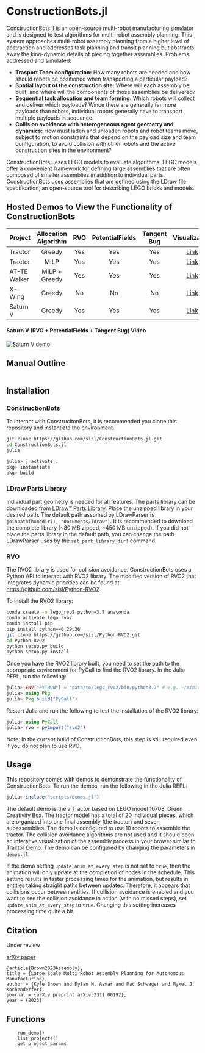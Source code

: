 # ConstructionBots.jl

ConstructionBots.jl is an open-source multi-robot manufacturing simulator and is designed to test algorithms for multi-robot assembly planning. This system approaches multi-robot assembly planning from a higher level of abstraction and addresses task planning and transit planning but abstracts away the kino-dynamic details of piecing together assemblies. Problems addressed and simulated:
- **Trasport Team configuration:** How many robots are needed and how should robots be positioned when transporting a particular payload?
- **Spatial layout of the construction site:** Where will each assembly be built, and where will the components of those assemblies be delivered?
- **Sequential task allocation and team forming:** Which robots will collect and deliver which payloads? Wince there are generally far more payloads than robots, individual robots generally have to transport multiple payloads in sequence.
- **Collision avoidance with heterogeneous agent geometry and dynamics:** How must laden and unloaden robots and robot teams move, subject to motion constraints that depend on the payload size and team configuration, to avoid collision with other robots and the active construction sites in the environment?

ConstructionBots ueses LEGO models to evaluate algorithms. LEGO models offer a convenient framework for defining large assemblies that are often composed of smaller assemblies in addition to individual parts. ConstructionBots uses assemblies that are defined using the LDraw file specification, an open-source tool for describing LEGO bricks and models.

## Hosted Demos to View the Functionality of ConstructionBots
| Project | Allocation Algorithm | RVO | PotentialFields  | Tangent Bug | Visualization |
| --- | :---: | :---: | :---: | :---: | :---: |
| Tractor | Greedy | Yes | Yes | Yes | [Link](tractor_greedy_RVO_PotentialFields_TangentBug_visualization.html) |
| Tractor | MILP | Yes | Yes | Yes | [Link](tractor_milp_RVO_PotentialFields_TangentBug_visualization.html) |
| AT-TE Walker  | MILP + Greedy | Yes | Yes | Yes | [Link](atte-walker_milp-ws_RVO_PotentialFields_TangentBug_visualization.html) |
| X-Wing  | Greedy | No | No | No | [Link](x-wing_greedy_no-RVO_no-PotentialFields_no-TangentBug_visualization.html) |
| Saturn V  | Greedy | Yes | Yes | Yes | [Link](https://www.youtube.com/watch?v=1hJD7NCfjZU) |

#### Saturn V (RVO + PotentialFields + Tangent Bug) Video
[![Saturn V demo](https://img.youtube.com/vi/1hJD7NCfjZU/0.jpg)](https://www.youtube.com/watch?v=1hJD7NCfjZU)

## Manual Outline

```@contents
```

## Installation

### ConstructionBots
To interact with ConstrucitonBots, it is recommended you clone this repository and instantiate the environment.
```bash
git clone https://github.com/sisl/ConstructionBots.jl.git
cd ConstructionBots.jl
julia
```
```julia
julia> ] activate .
pkg> instantiate
pkg> build
```

### LDraw Parts Library
Individual part geometry is needed for all features. The parts library can be downloaded from [LDraw™ Parts Library](https://library.ldraw.org/updates?latest). Place the unzipped library in your desired path. The default path assumed by LDrawParser is `joinpath(homedir(), "Documents/ldraw")`. It is recommended to download the complete library (~80 MB zipped, ~450 MB unzipped). If you did not place the parts library in the default path, you can change the path LDrawParser uses by the `set_part_library_dir!` command.

### RVO
The RVO2 library is used for collision avoidance. ConstructionBots uses a Python API to interact with RVO2 library. The modified version of RVO2 that integrates dynamic priorities can be found at https://github.com/sisl/Python-RVO2.

To install the RVO2 library:
```bash
conda create -n lego_rvo2 python=3.7 anaconda
conda activate lego_rvo2
conda install pip
pip install cython==0.29.36
git clone https://github.com/sisl/Python-RVO2.git
cd Python-RVO2
python setup.py build
python setup.py install
```
Once you have the RVO2 library built, you need to set the path to the appropriate environment for PyCall to find the RVO2 library. In the Julia REPL, run the following:
```julia
julia> ENV["PYTHON"] = "path/to/lego_rvo2/bin/python3.7" # e.g. ~/miniconda3/envs/lego_rvo2/bin/python3.7
julia> using Pkg
julia> Pkg.build("PyCall")
```

Restart Julia and run the following to test the installation of the RVO2 library:
```julia
julia> using PyCall
julia> rvo = pyimport("rvo2")
```

Note: In the current build of ConstructionBots, this step is still required even if you do not plan to use RVO.

## Usage
This repository comes with demos to demonstrate the functionality of ConstructionBots. To run the demos, run the following in the Julia REPL:
```julia
julia> include("scripts/demos.jl")
```
The default demo is the a Tractor based on LEGO model 10708, Green Creativity Box. The tractor model has a total of 20 individual pieces, which are organized into one final assembly (the tractor) and seven subassemblies. The demo is configured to use 10 robots to assemble the tractor. The collision avoidance algorithms are not used and it should open an interative visualization of the assembly process in your brower similar to [Tractor Demo](tractor_greedy_RVO_Dispersion_TangentBug_visualization.html). The demo can be configured by changing the parameters in `demos.jl`.

If the demo setting `update_anim_at_every_step` is not set to `true`, then the animation will only update at the completion of nodes in the schedule. This setting results in faster processing times for the animation, but results in entities taking straight paths between updates. Therefore, it appears that collisions occur between entities. If collision avoidance is enabled and you want to see the collision avoidance in action (with no missed steps), set `update_anim_at_every_step` to `true`. Changing this setting increases processing time quite a bit.

## Citation
Under review

[arXiv paper](https://arxiv.org/abs/2311.00192)

```
@article{Brown2023Assembly},
title = {Large-Scale Multi-Robot Assembly Planning for Autonomous Manufacturing},
author = {Kyle Brown and Dylan M. Asmar and Mac Schwager and Mykel J. Kochenderfer},
journal = {arXiv preprint arXiv:2311.00192},
year = {2023}
```

## Functions

```@docs
    run_demo()
    list_projects()
    get_project_params
```
